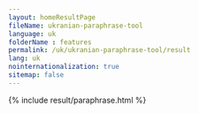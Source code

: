 ```yaml
---
layout: homeResultPage
fileName: ukranian-paraphrase-tool
language: uk
folderName : features
permalink: /uk/ukranian-paraphrase-tool/result
lang: uk
nointernationalization: true
sitemap: false
---
```

{% include result/paraphrase.html %}

<script src="/js/result/paraprashing.js" data-foldername="{{page.folderName}}" data-lang="{{page.lang}}"></script>